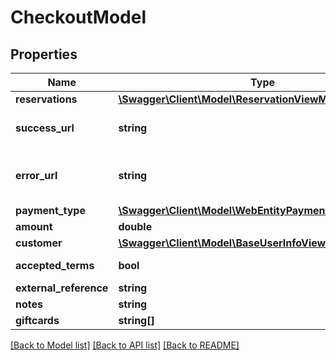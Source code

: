 # CheckoutModel

## Properties
Name | Type | Description | Notes
------------ | ------------- | ------------- | -------------
**reservations** | [**\Swagger\Client\Model\ReservationViewModel[]**](ReservationViewModel.md) | Gets or sets list of reservations. | 
**success_url** | **string** | Gets or sets Success url. If user successfully paid he will be redirected to this url.  OrdergroupId will be appended to this url Visbook.Ipserver.Communicator.Shared.Models.OrderGroupId. | 
**error_url** | **string** | Gets or sets Error url. If user has an error during payment process he will be redirected to this url.  Error code will be appended to this url Api.Features.Checkout.ProcessPaymentStatus. | 
**payment_type** | [**\Swagger\Client\Model\WebEntityPaymentTypeViewModel**](WebEntityPaymentTypeViewModel.md) |  | 
**amount** | **double** | Gets or sets amount money of all reservations prices. | 
**customer** | [**\Swagger\Client\Model\BaseUserInfoViewModel**](BaseUserInfoViewModel.md) |  | 
**accepted_terms** | **bool** | Gets or sets a value indicating whether it indicates whether a user agrees to the terms or not. | 
**external_reference** | **string** | Gets or sets external reference. | [optional] 
**notes** | **string** | Gets or sets notes. | [optional] 
**giftcards** | **string[]** | Gets or sets giftcards list. | [optional] 

[[Back to Model list]](../../README.md#documentation-for-models) [[Back to API list]](../../README.md#documentation-for-api-endpoints) [[Back to README]](../../README.md)


